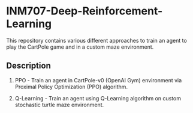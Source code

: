 # INM707-Deep-Reinforcement-Learning

This repository contains various different approaches to train an agent to play the CartPole game and in a custom maze environment.


## Description

1. PPO - Train an agent in CartPole-v0 (OpenAI Gym) environment via Proximal Policy Optimization (PPO) algorithm.

2. Q-Learning - Train an agent using Q-Learning algorithm on custom stochastic turtle maze environment.
